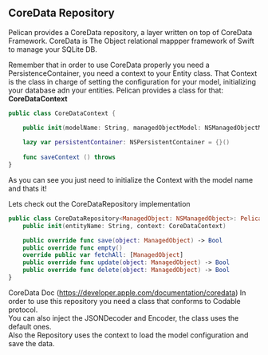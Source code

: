 
## CoreData Repository

Pelican provides a CoreData repository, a layer written on top of CoreData Framework.
CoreData is The Object relational mappper framework of Swift to manage your SQLite DB.

Remember that in order to use CoreData properly you need a PersistenceContainer, you need a context to your Entity class.
That Context is the class in charge of setting the configuration for your model, initializing your database adn your entities.
Pelican provides a class for that: **CoreDataContext**
```swift
public class CoreDataContext {

    public init(modelName: String, managedObjectModel: NSManagedObjectModel? = nil)
    
    lazy var persistentContainer: NSPersistentContainer = {}()
    
    func saveContext () throws
}
```

As you can see you just need to initialize the Context with the model name and thats it!

Lets check out the CoreDataRepository implementation

```swift
public class CoreDataRepository<ManagedObject: NSManagedObject>: PelicanRepository<ManagedObject> {
    public init(entityName: String, context: CoreDataContext)

    public override func save(object: ManagedObject) -> Bool
    public override func empty()
    override public var fetchAll: [ManagedObject]
    public override func update(object: ManagedObject) -> Bool
    public override func delete(object: ManagedObject) -> Bool
}
```
CoreData Doc (https://developer.apple.com/documentation/coredata)
In order to use this repository you need a class that conforms to Codable protocol.  
You can also inject the JSONDecoder and Encoder, the class uses the default ones.  
Also the Repository uses the context to load the model configuration and save the data.


